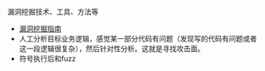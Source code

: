 漏洞挖掘技术、工具、方法等



* [漏洞挖掘指南](https://www.theseus.top/2021/12/24/%E6%BC%8F%E6%B4%9E%E6%8C%96%E6%8E%98%E6%8C%87%E5%8D%97)
* 人工分析目标业务逻辑，感觉某一部分代码有问题（发现写的代码有问题或者这一段逻辑很复杂），然后针对性分析。这就是寻找攻击面。
* 符号执行后和fuzz
